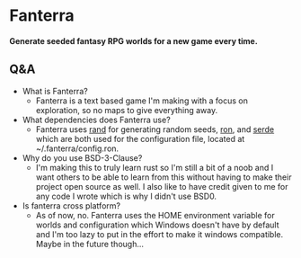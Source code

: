 # Fanterra
#### Generate seeded fantasy RPG worlds for a new game every time.

## Q&A

* What is Fanterra?
  * Fanterra is a text based game I'm making with a focus on exploration, so no maps to give everything away.
* What dependencies does Fanterra use?
  * Fanterra uses [rand](https://docs.rs/rand/0.8.3/rand/) for generating random seeds, [ron](https://docs.rs/ron/0.6.4/ron/), and [serde](https://docs.rs/serde/1.0.125/serde/) which are both used for the configuration file, located at ~/.fanterra/config.ron.
* Why do you use BSD-3-Clause?
  * I'm making this to truly learn rust so I'm still a bit of a noob and I want others to be able to learn from this without having to make their project open source as well. I also like to have credit given to me for any code I wrote which is why I didn't use BSD0.
* Is fanterra cross platform?
  * As of now, no. Fanterra uses the HOME environment variable for worlds and configuration which Windows doesn't have by default and I'm too lazy to put in the effort to make it windows compatible. Maybe in the future though...
